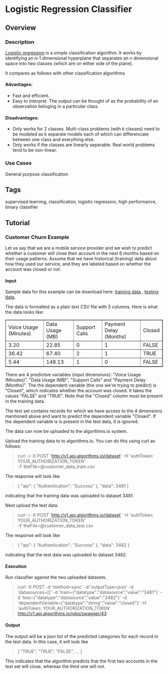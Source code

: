 # Logistic Regression Classifier
## Overview
### Description
[Logistic regression](http://en.wikipedia.org/wiki/Logistic_regression) is a
simple classification algorithm. It works by identifying an n-1 dimensional
hyperplane that separates an n dimensional space into two classes (which are on
either side of the plane).

It compares as follows with other classification algorithms

#### Advantages:
* Fast and efficient.
* Easy to interpret. The output can be thought of as the probability of an
  observation beloging in a particular class.

#### Disadvantages:
* Only works for 2 classes. Multi-class problems (with k classes) need to be
  modeled as k separate models each of which can differenciate between one
  class and everything else.
* Only works if the classes are linearly separable. Real world problems tend to
  be non-linear.

### Use Cases
General purpose classification

## Tags
supervised learning, classification, logistic regression, high performance, binary classifier

## Tutorial
### Customer Churn Example

Let us say that we are a mobile service provider and we wish to predict whether
a customer will close their account in the next 6 months based on their usage
patterns. Assume that we have historical (training) data about how they used
our service, and they are labeled based on whether the account was closed or
not.

#### Input

Sample data for this example can be download here: [training
data](https://s3.amazonaws.com/sample_dataset.algorithms.io/customer_data_train.csv)
, [testing
data](https://s3.amazonaws.com/sample_dataset.algorithms.io/customer_data_test.csv).

The data is formatted as a plain text CSV file with 5 columns. Here is what the
data looks like:

<table border="1">
<tr><td>Voice Usage (Minutes)</td><td>Data Usage (MB)</td><td>Support Calls</td><td>Payment Delay (Months)</td><td>Closed</td></tr>
<tr><td>3.20</td><td>22.85</td><td>0</td><td>1</td><td>FALSE</td></tr>
<tr><td>36.42</td><td>67.40</td><td>2</td><td>1</td><td>TRUE</td></tr>
<tr><td>5.44</td><td>148.13</td><td>1</td><td>0</td><td>FALSE</td></tr>
</table>

There are 4 predictive variables (input dimensions): "Voice Usage (Minutes)",
"Data Usage (MB)", "Support Calls" and "Payment Delay (Months)".  The the
dependent variable (the one we're trying to predict) is "Closed", which
indicates whether the account was closed. It takes the values "FALSE" and
"TRUE". Note that the "Closed" column must be present in the training data. 

The test set contains records for which we have access to the 4 dimensions
mentioned above and want to predict the dependent variable "Closed". If the
dependent variable is is present in the test data, it is ignored.

The data can now be uploaded to the algorithms.io system.

Upload the training data to to algorithms.io. You can do this using curl as follows:

> curl -i -X POST 'http://v1.api.algorithms.io/dataset' 
>      -H 'authToken: YOUR\_AUTHORIZATION\_TOKEN'  
>      -F theFile=@customer\_data\_train.csv

The response will look like

>   { "api": { "Authentication": "Success" }, "data": 3481 }

indicating that the training data was uploaded to dataset 3481.

Next upload the test data.

> curl -i -X POST 'http://v1.api.algorithms.io/dataset' 
>      -H 'authToken: YOUR\_AUTHORIZATION\_TOKEN'  
>      -F theFile=@customer\_data\_test.csv

The response will look like

>   { "api": { "Authentication": "Success" }, "data": 3482 }

indicating that the test data was uploaded to dataset 3482.

#### Execution
Run classifier aganist the two uploaded datasets.

> curl -X POST 
> -d 'method=sync' 
> -d 'outputType=json' 
> -d 'datasources=[]' 
> -d 'train={"datatype":"datasource","value":"3481"}' 
> -d 'test={"datatype":"datasource","value":"3482"}' 
> -d 'dependentVariable={"datatype":"string","value":"closed"}' 
> -H 'authToken: YOUR\_AUTHORIZATION\_TOKEN'  
> http://v1.api.algorithms.io/jobs/swagger/43

#### Output

The output will be a json list of the predicted categories for each record in
the test data. In this case, it will look like

> [ "TRUE", "TRUE", "FALSE", ... ]

This indicates that the algorithm predicts that the first two accounts in the
test set will close, whereas the third one will not.
